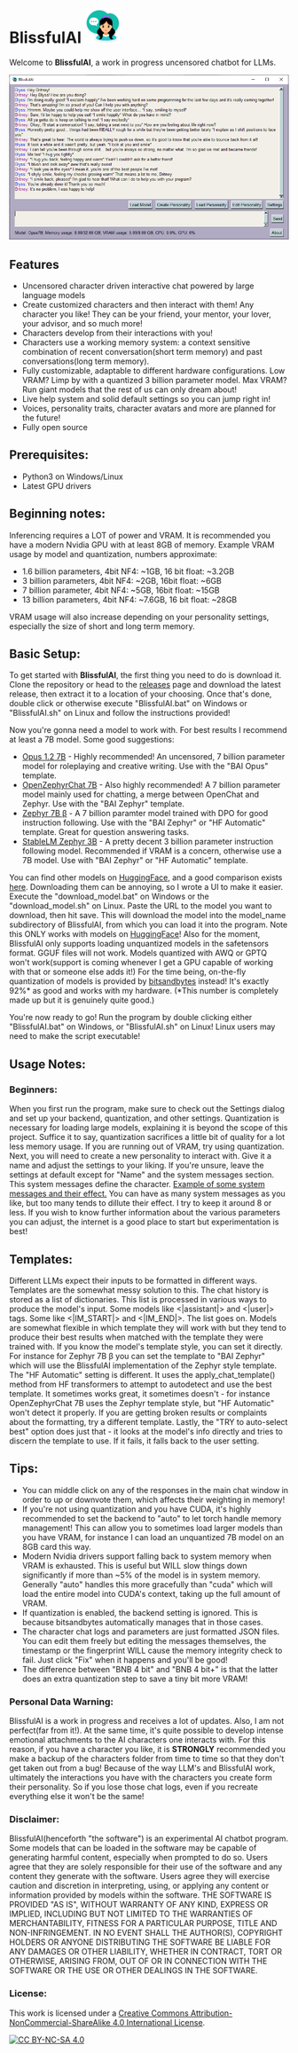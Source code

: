 # BlissfulAI  <img src="resources/baiabout.png" alt="BlissfulAI" width="64" height="64"/>


Welcome to **BlissfulAI**, a work in progress uncensored chatbot for LLMs.

<p align="center">
  <img src="resources/britney2.png" alt="Example interaction"/>
</p>

## Features

- Uncensored character driven interactive chat powered by large language models
- Create customized characters and then interact with them! Any character you like! They can be your friend, your mentor, your lover, your advisor, and so much more!
- Characters develop from their interactions with you!
- Characters use a working memory system: a context sensitive combination of recent conversation(short term memory) and past conversations(long term memory).
- Fully customizable, adaptable to different hardware configurations. Low VRAM? Limp by with a quantized 3 billion parameter model. Max VRAM? Run giant models that the rest of us can only dream about!
- Live help system and solid default settings so you can jump right in!
- Voices, personality traits, character avatars and more are planned for the future!
- Fully open source



## Prerequisites:
- Python3 on Windows/Linux
- Latest GPU drivers

## Beginning notes:

Inferencing requires a LOT of power and VRAM. It is recommended you have a modern Nvidia GPU with at least 8GB of memory. Example VRAM usage by model and quantization, numbers approximate:

- 1.6 billion parameters, 4bit NF4: ~1GB, 16 bit float: ~3.2GB
- 3 billion parameters, 4bit NF4: ~2GB, 16bit float: ~6GB
- 7 billion parameter, 4bit NF4: ~5GB, 16bit float: ~15GB
- 13 billion parameters, 4bit NF4: ~7.6GB, 16 bit float: ~28GB

VRAM usage will also increase depending on your personality settings, especially the size of short and long term memory.

## Basic Setup:

To get started with **BlissfulAI**, the first thing you need to do is download it. Clone the repository or head to the [releases](https://github.com/Sarania/BlissfulAI/releases) page and download the latest release, then extract it to a location of your choosing. Once that's done, double click or otherwise execute "BlissfulAI.bat" on Windows or "BlissfulAI.sh" on Linux and follow the instructions provided!

Now you're gonna need a model to work with. For best results I recommend at least a 7B model. Some good suggestions:

- [Opus 1.2 7B](https://huggingface.co/dreamgen/opus-v1.2-7b) - Highly recommended! An uncensored, 7 billion parameter model for roleplaying and creative writing. Use with the "BAI Opus" template. 
- [OpenZephyrChat 7B](https://huggingface.co/Fredithefish/OpenZephyrChat-v0.2) - Also highly recommended! A 7 billion parameter model mainly used for chatting, a merge between OpenChat and Zephyr. Use with the "BAI Zephyr" template.
- [Zephyr 7B β](https://huggingface.co/HuggingFaceH4/zephyr-7b-beta) - A 7 billion paramter model trained with DPO for good instruction following. Use with the "BAI Zephyr" or "HF Automatic" template. Great for question answering tasks.
- [StableLM Zephyr 3B](https://huggingface.co/stabilityai/stablelm-zephyr-3b) - A pretty decent 3 billion parameter instruction following model. Recommended if VRAM is a concern, otherwise use a 7B model. Use with "BAI Zephyr" or "HF Automatic" template.

You can find other models on [HuggingFace](https://huggingface.co/models?sort=trending), and a good comparison exists [here](https://www.reddit.com/r/LocalLLaMA/comments/17fhp9k/huge_llm_comparisontest_39_models_tested_7b70b/). Downloading them can be annoying, so I wrote a UI to make it easier. Execute the "download_model.bat" on Windows or the "download_model.sh" on Linux. Paste the URL to the model you want to download, then hit save. This will download the model into the model_name subdirectory of BlissfulAI, from which you can load it into the program. Note this ONLY works with models on [HuggingFace](https://huggingface.co)! Also for the moment, BlissfulAI only supports loading unquantized models in the safetensors format. GGUF files will not work. Models quantized with AWQ or GPTQ won't work(support is coming whenever I get a GPU capable of working with that or someone else adds it!) For the time being, on-the-fly quantization of models is provided by [bitsandbytes](https://github.com/TimDettmers/bitsandbytes) instead! It's exactly 92%* as good and works with my hardware. (*This number is completely made up but it is genuinely quite good.)

You're now ready to go! Run the program by double clicking either "BlissfulAI.bat" on Windows, or "BlissfulAI.sh" on Linux! Linux users may need to make the script executable!

## Usage Notes:

### Beginners:

When you first run the program, make sure to check out the Settings dialog and set up your backend, quantization, and other settings. Quantization is necessary for loading large models, explaining it is beyond the scope of this project. Suffice it to say, quantization sacrifices a little bit of quality for a lot less memory usage. If you are running out of VRAM, try using quantization. Next, you will need to create a new personality to interact with. Give it a name and adjust the settings to your liking. If you're unsure, leave the settings at default except for "Name" and the system messages section. This system messages define the character. [Example of some system messages and their effect.](/resources/baiexample.png) You can have as many system messages as you like, but too many tends to dillute their effect. I try to keep it around 8 or less. If you wish to know further information about the various parameters you can adjust, the internet is a good place to start but experimentation is best!

## Templates:

Different LLMs expect their inputs to be formatted in different ways. Templates are the somewhat messy solution to this. The chat history is stored as a list of dictionaries. This list is processed in various ways to produce the model's input. Some models like <|assistant|> and <|user|> tags. Some like <|IM_START|> and <|IM_END|>. The list goes on. Models are somewhat flexible in which template they will work with but they tend to produce their best results when matched with the template they were trained with. If you know the model's template style, you can set it directly. For instance for Zephyr 7B β you can set the template to "BAI Zephyr" which will use the BlissfulAI implementation of the Zephyr style template. The "HF Automatic" setting is different. It uses the apply_chat_template() method from HF transformers to attempt to autodetect and use the best template. It sometimes works great, it sometimes doesn't - for instance OpenZephyrChat 7B uses the Zephyr template style, but "HF Automatic" won't detect it properly. If you are getting broken results or complaints about the formatting, try a different template. Lastly, the "TRY to auto-select best" option does just that - it looks at the model's info directly and tries to discern the template to use. If it fails, it falls back to the user setting.

## Tips:
- You can middle click on any of the responses in the main chat window in order to up or downvote them, which affects their weighting in memory!
- If you're not using quantization and you have CUDA, it's highly recommended to set the backend to "auto" to let torch handle memory management! This can allow you to sometimes load larger models than you have VRAM, for instance I can load an unquantized 7B model on an 8GB card this way.
- Modern Nvidia drivers support falling back to system memory when VRAM is exhausted. This is useful but WILL slow things down significantly if more than ~5% of the model is in system memory. Generally "auto" handles this more gracefully than "cuda" which will load the entire model into CUDA's context, taking up the full amount of VRAM.
- If quantization is enabled, the backend setting is ignored. This is because bitsandbytes automatically manages that in those cases.
- The character chat logs and parameters are just formatted JSON files. You can edit them freely but editing the messages themselves, the timestamp or the fingerprint WILL cause the memory integrity check to fail. Just click "Fix" when it happens and you'll be good!
- The difference between "BNB 4 bit" and "BNB 4 bit+" is that the latter does an extra quantization step to save a tiny bit more VRAM!

### Personal Data Warning:

BlissfulAI is a work in progress and receives a lot of updates. Also, I am not perfect(far from it!). At the same time, it's quite possible to develop intense emotional attachments to the AI characters one interacts with. For this reason, if you have a character you like, it is **STRONGLY** recommended you make a backup of the characters folder from time to time so that they don't get taken out from a bug! Because of the way LLM's and BlissfulAI work, ultimately the interactions you have with the characters you create form their personality. So if you lose those chat logs, even if you recreate everything else it won't be the same!

### Disclaimer:

BlissfulAI(henceforth "the software") is an experimental AI chatbot program. Some models that can be loaded in the software may be capable of generating harmful content, especially when prompted to do so. Users agree that they are solely responsible for their use of the software and any content they generate with the software. Users agree they will exercise caution and discretion in interpreting, using, or applying any content or information provided by models within the software. THE SOFTWARE IS PROVIDED "AS IS", WITHOUT WARRANTY OF ANY KIND, EXPRESS OR IMPLIED, INCLUDING BUT NOT LIMITED TO THE WARRANTIES OF MERCHANTABILITY, FITNESS FOR A PARTICULAR PURPOSE, TITLE AND NON-INFRINGEMENT. IN NO EVENT SHALL THE AUTHOR(S), COPYRIGHT HOLDERS OR ANYONE DISTRIBUTING THE SOFTWARE BE LIABLE FOR ANY DAMAGES OR OTHER LIABILITY, WHETHER IN CONTRACT, TORT OR OTHERWISE, ARISING FROM, OUT OF OR IN CONNECTION WITH THE SOFTWARE OR THE USE OR OTHER DEALINGS IN THE SOFTWARE.

### License:

This work is licensed under a [Creative Commons Attribution-NonCommercial-ShareAlike 4.0 International License][cc-by-nc-sa].

[![CC BY-NC-SA 4.0][cc-by-nc-sa-image]][cc-by-nc-sa]

[cc-by-nc-sa]: http://creativecommons.org/licenses/by-nc-sa/4.0/
[cc-by-nc-sa-image]: https://licensebuttons.net/l/by-nc-sa/4.0/88x31.png
[cc-by-nc-sa-shield]: https://img.shields.io/badge/License-CC%20BY--NC--SA%204.0-lightgrey.svg
